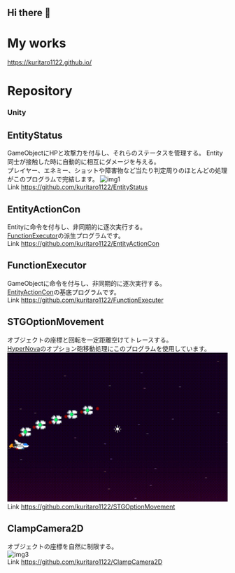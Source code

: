## Hi there 👋

# My works
https://kuritaro1122.github.io/

# Repository

### Unity

## EntityStatus
GameObjectにHPと攻撃力を付与し、それらのステータスを管理する。
Entity同士が接触した時に自動的に相互にダメージを与える。\
プレイヤー、エネミー、ショットや障害物など当たり判定周りのほとんどの処理がこのプログラムで完結します。
![img1](https://github.com/kuritaro1122/EntityStatus/blob/main/img/demo.gif?raw=true)\
Link https://github.com/kuritaro1122/EntityStatus

## EntityActionCon
Entityに命令を付与し、非同期的に逐次実行する。\
[FunctionExecutor](https://github.com/kuritaro1122/FunctionExecuter)の派生プログラムです。\
Link https://github.com/kuritaro1122/EntityActionCon

## FunctionExecutor
GameObjectに命令を付与し、非同期的に逐次実行する。\
[EntityActionCon](https://github.com/kuritaro1122/EntityActionCon)の基底プログラムです。\
Link https://github.com/kuritaro1122/FunctionExecuter

## STGOptionMovement
オブジェクトの座標と回転を一定距離空けてトレースする。\
[HyperNova](https://kuritaro1122.github.io/HyperNova-Web/)のオプション砲移動処理にこのプログラムを使用しています。\
![img2](https://github.com/kuritaro1122/STGOptionMovement/blob/main/img/demo.gif?raw=true)\
Link https://github.com/kuritaro1122/STGOptionMovement

## ClampCamera2D
オブジェクトの座標を自然に制限する。\
![img3](https://user-images.githubusercontent.com/62167170/135420826-ba6d20b7-b309-40db-996b-9e0dcee97285.png)\
Link https://github.com/kuritaro1122/ClampCamera2D


<!--
**kuritaro1122/kuritaro1122** is a ✨ _special_ ✨ repository because its `README.md` (this file) appears on your GitHub profile.

Here are some ideas to get you started:

- 🔭 I’m currently working on ...
- 🌱 I’m currently learning ...
- 👯 I’m looking to collaborate on ...
- 🤔 I’m looking for help with ...
- 💬 Ask me about ...
- 📫 How to reach me: ...
- 😄 Pronouns: ...
- ⚡ Fun fact: ...
-->
